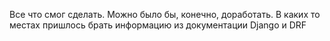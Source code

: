 Все что смог сделать. Можно было бы, конечно, доработать.
В каких то местах пришлось брать информацию из документации Django  и DRF 
